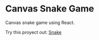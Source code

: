 # Canvas Snake Game

Canvas snake game using React.

Try this proyect out: [Snake](https://snake-canvas.herokuapp.com/)
